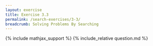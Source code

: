 ```yaml
---
layout: exercise
title: Exercise 3.3
permalink: /search-exercises/3-3/
breadcrumb: Solving Problems By Searching
---
```


{% include mathjax_support %}
{% include_relative question.md %}
